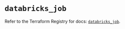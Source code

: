 # `databricks_job`

Refer to the Terraform Registry for docs: [`databricks_job`](https://registry.terraform.io/providers/databricks/databricks/1.60.0/docs/resources/job).
